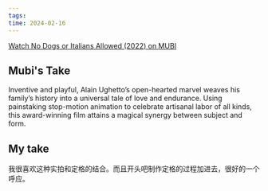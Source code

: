 ```yaml
---
tags: 
time: 2024-02-16
---
```

[Watch No Dogs or Italians Allowed (2022) on MUBI](https://mubi.com/en/us/films/no-dogs-or-italians-allowed)

## Mubi's Take

Inventive and playful, Alain Ughetto’s open-hearted marvel weaves his family’s history into a universal tale of love and endurance. Using painstaking stop-motion animation to celebrate artisanal labor of all kinds, this award-winning film attains a magical synergy between subject and form.

## My take

我很喜欢这种实拍和定格的结合。而且开头吧制作定格的过程加进去，很好的一个呼应。